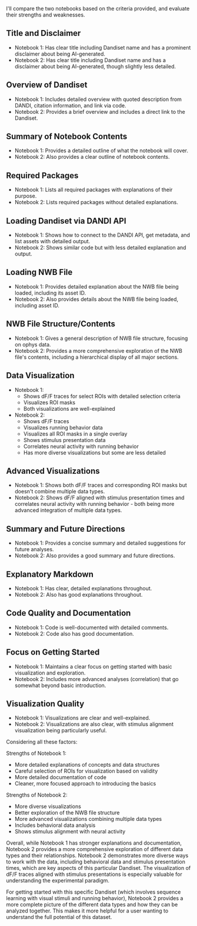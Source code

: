 I'll compare the two notebooks based on the criteria provided, and evaluate their strengths and weaknesses.

## Title and Disclaimer
- Notebook 1: Has clear title including Dandiset name and has a prominent disclaimer about being AI-generated.
- Notebook 2: Has clear title including Dandiset name and has a disclaimer about being AI-generated, though slightly less detailed.

## Overview of Dandiset
- Notebook 1: Includes detailed overview with quoted description from DANDI, citation information, and link via code.
- Notebook 2: Provides a brief overview and includes a direct link to the Dandiset.

## Summary of Notebook Contents
- Notebook 1: Provides a detailed outline of what the notebook will cover.
- Notebook 2: Also provides a clear outline of notebook contents.

## Required Packages
- Notebook 1: Lists all required packages with explanations of their purpose.
- Notebook 2: Lists required packages without detailed explanations.

## Loading Dandiset via DANDI API
- Notebook 1: Shows how to connect to the DANDI API, get metadata, and list assets with detailed output.
- Notebook 2: Shows similar code but with less detailed explanation and output.

## Loading NWB File
- Notebook 1: Provides detailed explanation about the NWB file being loaded, including its asset ID.
- Notebook 2: Also provides details about the NWB file being loaded, including asset ID.

## NWB File Structure/Contents
- Notebook 1: Gives a general description of NWB file structure, focusing on ophys data.
- Notebook 2: Provides a more comprehensive exploration of the NWB file's contents, including a hierarchical display of all major sections.

## Data Visualization
- Notebook 1: 
  * Shows dF/F traces for select ROIs with detailed selection criteria
  * Visualizes ROI masks
  * Both visualizations are well-explained
- Notebook 2:
  * Shows dF/F traces
  * Visualizes running behavior data
  * Visualizes all ROI masks in a single overlay
  * Shows stimulus presentation data
  * Correlates neural activity with running behavior
  * Has more diverse visualizations but some are less detailed

## Advanced Visualizations
- Notebook 1: Shows both dF/F traces and corresponding ROI masks but doesn't combine multiple data types.
- Notebook 2: Shows dF/F aligned with stimulus presentation times and correlates neural activity with running behavior - both being more advanced integration of multiple data types.

## Summary and Future Directions
- Notebook 1: Provides a concise summary and detailed suggestions for future analyses.
- Notebook 2: Also provides a good summary and future directions.

## Explanatory Markdown
- Notebook 1: Has clear, detailed explanations throughout.
- Notebook 2: Also has good explanations throughout.

## Code Quality and Documentation
- Notebook 1: Code is well-documented with detailed comments.
- Notebook 2: Code also has good documentation.

## Focus on Getting Started
- Notebook 1: Maintains a clear focus on getting started with basic visualization and exploration.
- Notebook 2: Includes more advanced analyses (correlation) that go somewhat beyond basic introduction.

## Visualization Quality
- Notebook 1: Visualizations are clear and well-explained.
- Notebook 2: Visualizations are also clear, with stimulus alignment visualization being particularly useful.

Considering all these factors:

Strengths of Notebook 1:
- More detailed explanations of concepts and data structures
- Careful selection of ROIs for visualization based on validity
- More detailed documentation of code
- Cleaner, more focused approach to introducing the basics

Strengths of Notebook 2:
- More diverse visualizations
- Better exploration of the NWB file structure
- More advanced visualizations combining multiple data types
- Includes behavioral data analysis
- Shows stimulus alignment with neural activity

Overall, while Notebook 1 has stronger explanations and documentation, Notebook 2 provides a more comprehensive exploration of different data types and their relationships. Notebook 2 demonstrates more diverse ways to work with the data, including behavioral data and stimulus presentation times, which are key aspects of this particular Dandiset. The visualization of dF/F traces aligned with stimulus presentations is especially valuable for understanding the experimental paradigm.

For getting started with this specific Dandiset (which involves sequence learning with visual stimuli and running behavior), Notebook 2 provides a more complete picture of the different data types and how they can be analyzed together. This makes it more helpful for a user wanting to understand the full potential of this dataset.